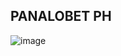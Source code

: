 ## PANALOBET PH

![image](https://github.com/user-attachments/assets/8b581cb4-a3ae-45bb-8796-49ff4d227d06)




